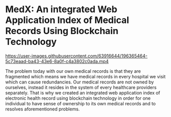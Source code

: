 # MedX: An integrated Web Application Index of Medical Records Using Blockchain Technology

https://user-images.githubusercontent.com/63916644/196365464-5c73eaad-ba43-43e6-8a0f-c4a3802c0ada.mp4

The problem today with our own medical records is that they are fragmented which means we have medical records in every hospital we visit which can cause redundancies. Our medical records are not owned by ourselves, instead it resides in the system of every healthcare providers separately. That is why we created an integrated web application index of electronic health record using blockchain technology in order for one individual to have sense of ownership to its own medical records and to resolves aforementioned problems.
